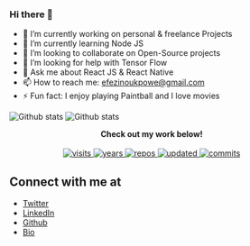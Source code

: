
### Hi there 👋

- 🔭 I’m currently working on personal & freelance Projects
- 🌱 I’m currently learning Node JS
- 👯 I’m looking to collaborate on Open-Source projects
- 🤔 I’m looking for help with Tensor Flow
- 💬 Ask me about React JS & React Native
- 📫 How to reach me: efezinoukpowe@gmail.com
- ⚡ Fun fact: I enjoy playing Paintball and I love movies

![Github stats](https://github-readme-stats.vercel.app/api?username=zheeno&theme=dark)
![Github stats](https://github-readme-stats.vercel.app/api/top-langs/?username=zheeno&theme=dark)
  
<p align="center">
  <strong>Check out my work below!</strong>
  <br><br>

  <a href="https://badges.pufler.dev">
    <img src="https://badges.pufler.dev/visits/zheeno/zheeno?color=black&logo=github" alt="visits">
  </a>
  <a href="https://badges.pufler.dev">
    <img src="https://badges.pufler.dev/years/zheeno?style=flat-square&color=black&logo=github" alt="years">
  </a>
  <a href="https://badges.pufler.dev">
    <img src="https://badges.pufler.dev/repos/zheeno?style=flat-square&color=black&logo=github" alt="repos">
  </a>
  <a href="https://badges.pufler.dev">
    <img src="https://badges.pufler.dev/updated/zheeno" alt="updated">
  </a>
  <a href="https://badges.pufler.dev">
    <img src="https://badges.pufler.dev/commits/monthly/zheeno?style=flat-square&color=black&logo=github" alt="commits">
  </a>
</p>

## Connect with me at

- [Twitter](https://www.twitter.com/zheeno_rocks)
- [LinkedIn](https://www.linkedin.com/in/efezino-ukpowe)
- [Github](https://github.com/zheeno)
- [Bio](https://efezino.com)
